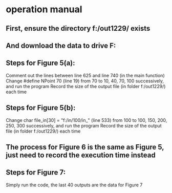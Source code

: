 # operation manual

## First, ensure the directory f:/out1229/ exists
## And download the data to drive F:
## Steps for Figure 5(a):
Comment out the lines between line 625 and line 740 (in the main function)
Change #define NPoint 70 (line 19) from 70 to 10, 40, 70, 100 successively, and run the program
Record the size of the output file (in folder f:/out1229/) each time

## Steps for Figure 5(b):
Change char file_in[30] = "f:/in/100/in_" (line 533) from 100 to 100, 150, 200, 250, 300 successively, and run the program
Record the size of the output file (in folder f:/out1229/) each time

## The process for Figure 6 is the same as Figure 5, just need to record the execution time instead
## Steps for Figure 7:
Simply run the code, the last 40 outputs are the data for Figure 7
